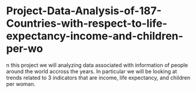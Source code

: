 # Project-Data-Analysis-of-187-Countries-with-respect-to-life-expectancy-income-and-children-per-wo
n this project we will analyzing data associated with information of people around the world accross the years. In particular we will be looking at trends related to 3 indicators that are income, life expectancy, and children per woman.
